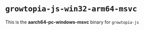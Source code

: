 # `growtopia-js-win32-arm64-msvc`

This is the **aarch64-pc-windows-msvc** binary for `growtopia-js`
